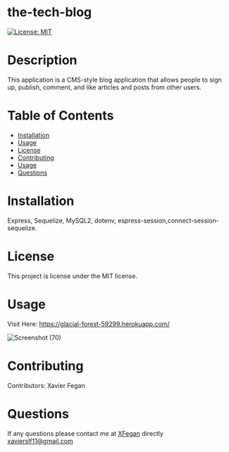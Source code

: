 # the-tech-blog
[![License: MIT](https://img.shields.io/badge/License-MIT-yellow.svg)](https://opensource.org/licenses/MIT)
# Description
This application is a CMS-style blog application that allows people to sign up, publish, comment, and like articles and posts from other users. 
# Table of Contents 
* [Installation](#installation)
* [Usage](#usage)
* [License](#license)
* [Contributing](#contributing)
* [Usage](#usage)
* [Questions](#questions)
# Installation
Express, Sequelize, MySQL2, dotenv, espress-session,connect-session-sequelize.
# License
This project is license under the  MIT license.
# Usage
Visit Here: https://glacial-forest-59299.herokuapp.com/

![Screenshot (70)](https://user-images.githubusercontent.com/83932018/140450893-fe94a7b1-cca0-4007-8436-e9259434565b.png)

# Contributing
​Contributors: Xavier Fegan
# Questions
If any questions please contact me at [XFegan](https://github.com/XFegan) directly [xavierslf11@gmail.com](mailto:xavierslf11@gmail.com)
